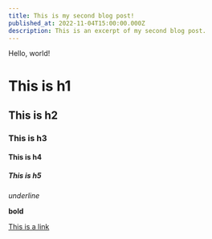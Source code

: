 ```yaml
---
title: This is my second blog post!
published_at: 2022-11-04T15:00:00.000Z
description: This is an excerpt of my second blog post.
---
```


Hello, world!

# This is h1

## This is h2

### This is h3

#### This is h4

##### This is h5

_underline_

**bold**

[This is a link](#)
